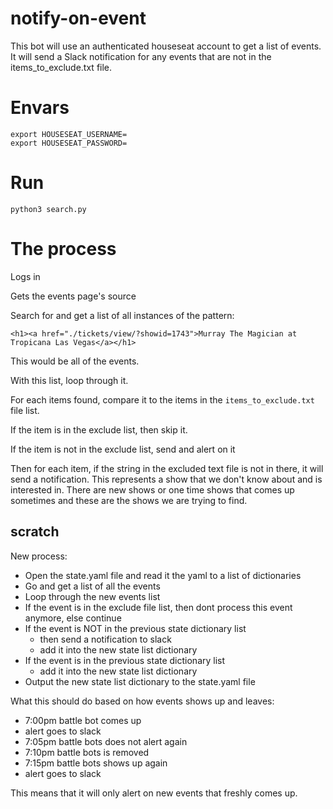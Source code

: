 # notify-on-event
This bot will use an authenticated houseseat account to get a list of events.  It will send a Slack notification
for any events that are not in the items_to_exclude.txt file.

# Envars

```
export HOUSESEAT_USERNAME=
export HOUSESEAT_PASSWORD=
```

# Run
```
python3 search.py
```

# The process

Logs in

Gets the events page's source

Search for and get a list of all instances of the pattern:
```
<h1><a href="./tickets/view/?showid=1743">Murray The Magician at Tropicana Las Vegas</a></h1>
```
This would be all of the events.

With this list, loop through it.

For each items found, compare it to the items in the `items_to_exclude.txt` file list.

If the item is in the exclude list, then skip it.

If the item is not in the exclude list, send and alert on it


Then for each item, if the string in the excluded text file is not in there, it will send a
notification.  This represents a show that we don't know about and is interested in.  There are
new shows or one time shows that comes up sometimes and these are the shows we are trying to find.




## scratch

New process:
* Open the state.yaml file and read it the yaml to a list of dictionaries
* Go and get a list of all the events
* Loop through the new events list
* If the event is in the exclude file list, then dont process this event anymore, else continue
* If the event is NOT in the previous state dictionary list 
  * then send a notification to slack
  * add it into the new state list dictionary
* If the event is in the previous state dictionary list
  * add it into the new state list dictionary
* Output the new state list dictionary to the state.yaml file


What this should do based on how events shows up and leaves:
* 7:00pm battle bot comes up
* alert goes to slack
* 7:05pm battle bots does not alert again
* 7:10pm battle bots is removed 
* 7:15pm battle bots shows up again
* alert goes to slack

This means that it will only alert on new events that freshly comes up.

